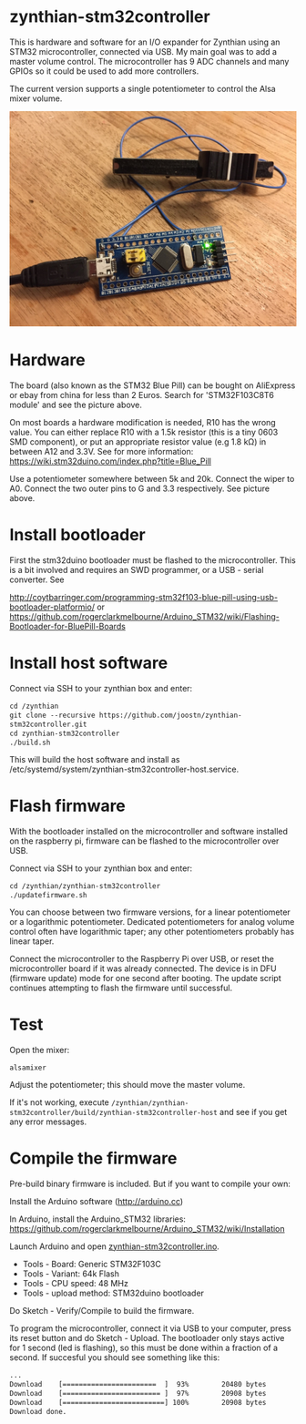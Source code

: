 # zynthian-stm32controller
This is hardware and software for an I/O expander for Zynthian using an STM32 microcontroller, connected via USB. My main goal was to add a master volume control. The microcontroller has 9 ADC channels and many GPIOs so it could be used to add more controllers.

The current version supports a single potentiometer to control the Alsa mixer volume.

![Image](doc/hardware.jpg)

# Hardware
The board (also known as the STM32 Blue Pill) can be bought on AliExpress or ebay from china for less than 2 Euros. Search for 'STM32F103C8T6 module' and see the picture above.

On most boards a hardware modification is needed, R10 has the wrong value. You can either replace R10 with a 1.5k  resistor (this is a tiny 0603 SMD component), or put an appropriate resistor value (e.g 1.8 kΩ) in between A12 and 3.3V. See for more information: https://wiki.stm32duino.com/index.php?title=Blue_Pill

Use a potentiometer somewhere between 5k and 20k. Connect the wiper to A0. Connect the two outer pins to G and 3.3 respectively. See picture above.

# Install bootloader
First the stm32duino bootloader must be flashed to the microcontroller. This is a bit involved and requires an SWD programmer, or a USB - serial converter. See 

http://coytbarringer.com/programming-stm32f103-blue-pill-using-usb-bootloader-platformio/
or
https://github.com/rogerclarkmelbourne/Arduino_STM32/wiki/Flashing-Bootloader-for-BluePill-Boards

# Install host software
Connect via SSH to your zynthian box and enter:

```
cd /zynthian
git clone --recursive https://github.com/joostn/zynthian-stm32controller.git
cd zynthian-stm32controller
./build.sh
```

This will build the host software and install as /etc/systemd/system/zynthian-stm32controller-host.service.

# Flash firmware
With the bootloader installed on the microcontroller and software installed on the raspberry pi, firmware can be flashed to the microcontroller over USB.

Connect via SSH to your zynthian box and enter:

```
cd /zynthian/zynthian-stm32controller
./updatefirmware.sh
```

You can choose between two firmware versions, for a linear potentiometer or a logarithmic potentiometer. Dedicated potentiometers for analog volume control often have logarithmic taper; any other potentiometers probably has linear taper.

Connect the microcontroller to the Raspberry Pi over USB, or reset the microcontroller board if it was already connected. The device is in DFU (firmware update) mode for one second after booting. The update script continues attempting to flash the firmware until successful.

# Test
Open the mixer:

```
alsamixer
```

Adjust the potentiometer; this should move the master volume.

If it's not working, execute  ```/zynthian/zynthian-stm32controller/build/zynthian-stm32controller-host``` and see if you get any error messages.

# Compile the firmware
Pre-build binary firmware is included. But if you want to compile your own:

Install the Arduino software (http://arduino.cc)

In Arduino, install the Arduino_STM32 libraries:
https://github.com/rogerclarkmelbourne/Arduino_STM32/wiki/Installation

Launch Arduino and open [zynthian-stm32controller.ino](./firmware/zynthian-stm32controller/zynthian-stm32controller.ino).

* Tools - Board: Generic STM32F103C
* Tools - Variant: 64k Flash
* Tools - CPU speed: 48 MHz
* Tools - upload method: STM32duino bootloader

Do Sketch - Verify/Compile to build the firmware.

To program the microcontroller, connect it via USB to your computer, press its reset button and do Sketch - Upload. The bootloader only stays active for 1 second (led is flashing), so this must be done within a fraction of a second. If succesful you should see something like this:
```
...
Download	[=======================  ]  93%        20480 bytes
Download	[======================== ]  97%        20908 bytes
Download	[=========================] 100%        20908 bytes
Download done.
```
